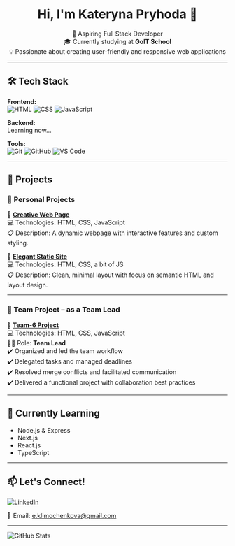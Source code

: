 <h1 align="center">Hi, I'm Kateryna Pryhoda 👋</h1>

<p align="center">
🌱 Aspiring Full Stack Developer<br>
🎓 Currently studying at <strong>GoIT School</strong><br>
💡 Passionate about creating user-friendly and responsive web applications
</p>

---

## 🛠️ Tech Stack

**Frontend:**  
![HTML](https://img.shields.io/badge/-HTML5-E34F26?style=flat&logo=html5&logoColor=white)
![CSS](https://img.shields.io/badge/-CSS3-1572B6?style=flat&logo=css3&logoColor=white)
![JavaScript](https://img.shields.io/badge/-JavaScript-F7DF1E?style=flat&logo=javascript&logoColor=black)

**Backend:**  
Learning now...

**Tools:**  
![Git](https://img.shields.io/badge/-Git-F05032?style=flat&logo=git&logoColor=white)
![GitHub](https://img.shields.io/badge/-GitHub-181717?style=flat&logo=github)
![VS Code](https://img.shields.io/badge/-VS%20Code-007ACC?style=flat&logo=visual-studio-code)

---

## 🚀 Projects

### 🔹 Personal Projects

**📌 [Creative Web Page](https://github.com/netkatya/blended-js-11-12)**  
💻 Technologies: HTML, CSS, JavaScript  
📋 Description: A dynamic webpage with interactive features and custom styling.

**📌 [Elegant Static Site](https://github.com/netkatya/blended_117-7_8)**  
💻 Technologies: HTML, CSS, a bit of JS  
📋 Description: Clean, minimal layout with focus on semantic HTML and layout design.

---

### 🔸 Team Project – as a Team Lead

**💼 [Team-6 Project](https://github.com/netkatya/team-6-project)**  
💻 Technologies: HTML, CSS, JavaScript  
👩‍💼 Role: <strong>Team Lead</strong>  
✔️ Organized and led the team workflow  
✔️ Delegated tasks and managed deadlines  
✔️ Resolved merge conflicts and facilitated communication  
✔️ Delivered a functional project with collaboration best practices

---

## 🌱 Currently Learning

- Node.js & Express
- Next.js
- React.js
- TypeScript

---

## 📫 Let's Connect!

[![LinkedIn](https://img.shields.io/badge/-LinkedIn-0A66C2?style=flat&logo=linkedin&logoColor=white)](https://www.linkedin.com/in/your-link)
  
📧 Email: e.klimochenkova@gmail.com 


---

![GitHub Stats](https://github-readme-stats.vercel.app/api?username=netkatya&show_icons=true&theme=tokyonight)
